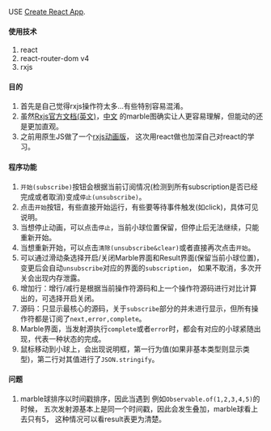 USE [Create React App](https://github.com/facebookincubator/create-react-app).

#### 使用技术
1. react
2. react-router-dom v4
3. rxjs

#### 目的
1. 首先是自己觉得rxjs操作符太多...有些特别容易混淆。
2. 虽然[Rxjs官方文档(英文)](http://reactivex.io/rxjs/)，[中文](http://cn.rx.js.org/)
的marble图确实让人更容易理解，但能动的还是更加直观。
3. 之前用原生JS做了一个[rxjs动画版](https://github.com/stonehank/animateRxjs-rawJS)，
这次用react做也加深自己对react的学习。

#### 程序功能
1. `开始(subscribe)`按钮会根据当前订阅情况(检测到所有subscription是否已经完成或者取消)变成`停止(unsubscribe)`。
2. 点击`开始`按钮，有些直接开始运行，有些要等待事件触发(如click)，具体可见说明。
3. 当想停止动画，可以点击`停止`，当前小球位置保留，但停止后无法继续，只能重新开始。
4. 当想重新开始，可以点击`清除(unsubscribe&clear)`或者直接再次点击`开始`。
5. 可以通过滑动条选择开启/关闭Marble界面和Result界面(保留当前小球位置)，变更后会自动`unsubscribe`对应的界面的`subscription`，
如果不取消，多次开关会出现内存泄露。
6. 增加行：增行/减行是根据当前操作符源码和上一个操作符源码进行对比计算出的，可选择开启关闭。
7. 源码：只显示最核心的源码，关于`subscribe`部分的并未进行显示，但所有操作符都是订阅了`next,error,complete`。
8. Marble界面，当发射源执行`complete`或者`error`时，都会有对应的小球紧随出现，代表一种状态的完成。
9. 鼠标移动到小球上，会出现说明框，第一行为值(如果非基本类型则显示类型)，第二行对其值进行了`JSON.stringify`。

#### 问题
1. marble球排序以时间戳排序，因此当遇到 例如`Observable.of(1,2,3,4,5)`的时候，
五次发射源基本上是同一个时间戳，因此会发生叠加，marble球看上去只有5，
这种情况可以看result表更为清楚。